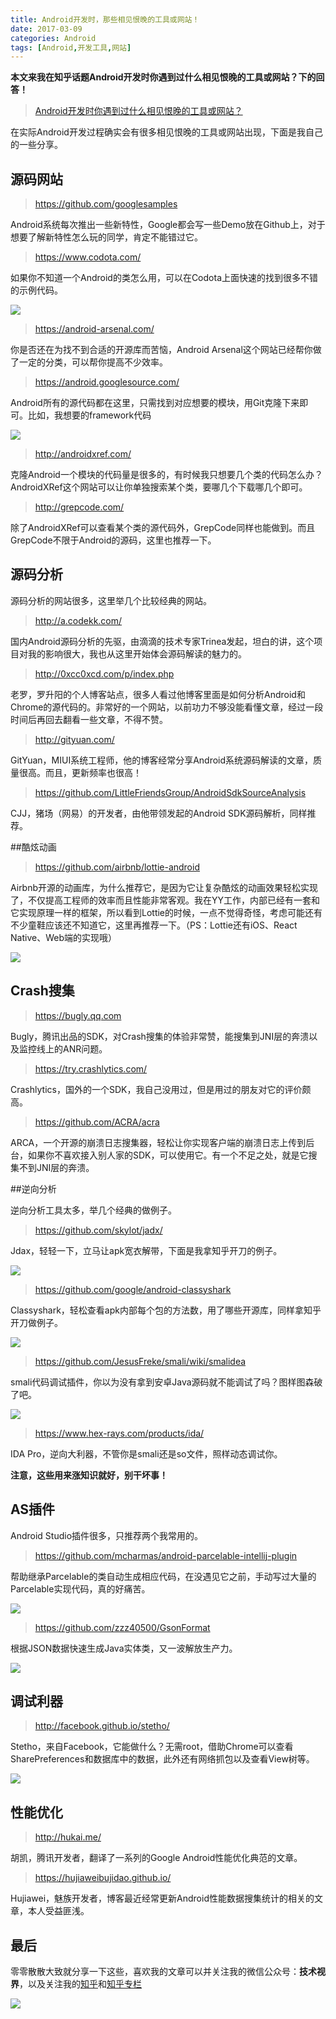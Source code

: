 ```yaml
---
title: Android开发时，那些相见恨晚的工具或网站！
date: 2017-03-09
categories: Android
tags: [Android,开发工具,网站]
---
```


**本文来我在知乎话题Android开发时你遇到过什么相见恨晚的工具或网站？下的回答！**

<!-- more -->

> [Android开发时你遇到过什么相见恨晚的工具或网站？](https://www.zhihu.com/question/27140400/answer/150729363)

在实际Android开发过程确实会有很多相见恨晚的工具或网站出现，下面是我自己的一些分享。

## 源码网站

> https://github.com/googlesamples

Android系统每次推出一些新特性，Google都会写一些Demo放在Github上，对于想要了解新特性怎么玩的同学，肯定不能错过它。

> https://www.codota.com/

如果你不知道一个Android的类怎么用，可以在Codota上面快速的找到很多不错的示例代码。

![](https://diycode.b0.upaiyun.com/photo/2017/8e41e146e9aa59e30783ba466e4a1fa4.png)

> https://android-arsenal.com/

你是否还在为找不到合适的开源库而苦恼，Android Arsenal这个网站已经帮你做了一定的分类，可以帮你提高不少效率。

>https://android.googlesource.com/

Android所有的源代码都在这里，只需找到对应想要的模块，用Git克隆下来即可。比如，我想要的framework代码

![](https://diycode.b0.upaiyun.com/photo/2017/77282bfa1d67607f2dea32cbb05cc0d1.png)

> http://androidxref.com/

克隆Android一个模块的代码量是很多的，有时候我只想要几个类的代码怎么办？AndroidXRef这个网站可以让你单独搜索某个类，要哪几个下载哪几个即可。

> http://grepcode.com/

除了AndroidXRef可以查看某个类的源代码外，GrepCode同样也能做到。而且GrepCode不限于Android的源码，这里也推荐一下。

## 源码分析

源码分析的网站很多，这里举几个比较经典的网站。

> http://a.codekk.com/

国内Android源码分析的先驱，由滴滴的技术专家Trinea发起，坦白的讲，这个项目对我的影响很大，我也从这里开始体会源码解读的魅力的。

> http://0xcc0xcd.com/p/index.php

老罗，罗升阳的个人博客站点，很多人看过他博客里面是如何分析Android和Chrome的源代码的。非常好的一个网站，以前功力不够没能看懂文章，经过一段时间后再回去翻看一些文章，不得不赞。

> http://gityuan.com/

GitYuan，MIUI系统工程师，他的博客经常分享Android系统源码解读的文章，质量很高。而且，更新频率也很高！

> https://github.com/LittleFriendsGroup/AndroidSdkSourceAnalysis

CJJ，猪场（网易）的开发者，由他带领发起的Android SDK源码解析，同样推荐。

##酷炫动画

> https://github.com/airbnb/lottie-android

Airbnb开源的动画库，为什么推荐它，是因为它让复杂酷炫的动画效果轻松实现了，不仅提高工程师的效率而且性能非常客观。我在YY工作，内部已经有一套和它实现原理一样的框架，所以看到Lottie的时候，一点不觉得奇怪，考虑可能还有不少童鞋应该还不知道它，这里再推荐一下。（PS：Lottie还有iOS、React Native、Web端的实现哦）

![](https://diycode.b0.upaiyun.com/photo/2017/efdc365134813f9f6cda1df827aaf726.gif)

## Crash搜集

> https://bugly.qq.com

Bugly，腾讯出品的SDK，对Crash搜集的体验非常赞，能搜集到JNI层的奔溃以及监控线上的ANR问题。

> https://try.crashlytics.com/

Crashlytics，国外的一个SDK，我自己没用过，但是用过的朋友对它的评价颇高。

> https://github.com/ACRA/acra

ARCA，一个开源的崩溃日志搜集器，轻松让你实现客户端的崩溃日志上传到后台，如果你不喜欢接入别人家的SDK，可以使用它。有一个不足之处，就是它搜集不到JNI层的奔溃。

##逆向分析

逆向分析工具太多，举几个经典的做例子。

> https://github.com/skylot/jadx/

Jdax，轻轻一下，立马让apk宽衣解带，下面是我拿知乎开刀的例子。

![](https://diycode.b0.upaiyun.com/photo/2017/8f986e328079cea9d6b69080a27ed604.png)

> https://github.com/google/android-classyshark

Classyshark，轻松查看apk内部每个包的方法数，用了哪些开源库，同样拿知乎开刀做例子。

![](https://diycode.b0.upaiyun.com/photo/2017/e73af1c00959f05faa326dbc4268a31a.png)

> https://github.com/JesusFreke/smali/wiki/smalidea

smali代码调试插件，你以为没有拿到安卓Java源码就不能调试了吗？图样图森破了吧。

![](https://diycode.b0.upaiyun.com/photo/2017/9883fefebb28734dff14248b35956a45.png)

> https://www.hex-rays.com/products/ida/

IDA Pro，逆向大利器，不管你是smali还是so文件，照样动态调试你。

**注意，这些用来涨知识就好，别干坏事！**

## AS插件

Android Studio插件很多，只推荐两个我常用的。

> https://github.com/mcharmas/android-parcelable-intellij-plugin

帮助继承Parcelable的类自动生成相应代码，在没遇见它之前，手动写过大量的Parcelable实现代码，真的好痛苦。

![](https://diycode.b0.upaiyun.com/photo/2017/1f00250b7eff8f4e54b74d7dc77e3f85.png)

> https://github.com/zzz40500/GsonFormat

根据JSON数据快速生成Java实体类，又一波解放生产力。

![](https://diycode.b0.upaiyun.com/photo/2017/d99a4b81e1400fddc947ebef8a7072ac.gif)

## 调试利器

> http://facebook.github.io/stetho/

Stetho，来自Facebook，它能做什么？无需root，借助Chrome可以查看SharePreferences和数据库中的数据，此外还有网络抓包以及查看View树等。

![](https://diycode.b0.upaiyun.com/photo/2017/c9f4cab15b67c0b6d17c6334c86c9ebf.png)

## 性能优化

> http://hukai.me/

胡凯，腾讯开发者，翻译了一系列的Google Android性能优化典范的文章。

> https://hujiaweibujidao.github.io/

Hujiawei，魅族开发者，博客最近经常更新Android性能数据搜集统计的相关的文章，本人受益匪浅。

## 最后 

零零散散大致就分享一下这些，喜欢我的文章可以并关注我的微信公众号：**技术视界**，以及关注我的[知乎](https://www.zhihu.com/people/d_clock)和[知乎专栏](https://zhuanlan.zhihu.com/coderclock)

![](https://diycode.b0.upaiyun.com/photo/2017/a3fc893f2cf4d4ab33ac32666d00a793.jpg)
